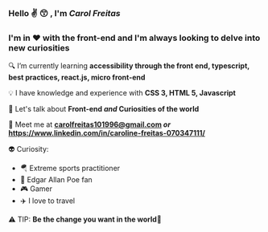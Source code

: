 ### Hello :v:	:kissing_smiling_eyes:	, I'm _Carol Freitas_
### I'm in :heart: with the front-end and I'm always looking to delve into new curiosities</h3>

:mag: I’m currently learning **accessibility through the front end, typescript, best practices, react.js, micro front-end**

:bulb: I have knowledge and experience with **CSS 3, HTML 5, Javascript**

:thought_balloon: Let's talk about **Front-end  _and_ Curiosities of the world**

:postbox: Meet me at **carolfreitas101996@gmail.com _or_ https://www.linkedin.com/in/caroline-freitas-070347111/**

:alien: Curiosity:
            <ul>
                <li>:parachute:	Extreme sports practitioner</li>
                <li>:book: Edgar Allan Poe fan</li>
                <li>:video_game: Gamer</li>
                <li>:airplane: I love to travel</li> 
            </ul>

:warning:	 TIP: **Be the change you want in the world**:green_heart:

